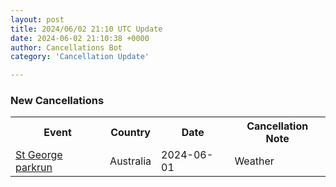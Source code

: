 ```yaml
---
layout: post
title: 2024/06/02 21:10 UTC Update
date: 2024-06-02 21:10:38 +0000
author: Cancellations Bot
category: 'Cancellation Update'

---
```


<h3>New Cancellations</h3>
<div class='hscrollable'>
<table style='width: 100%'>
    <tr>
        <th>Event</th>
        <th>Country</th>
        <th>Date</th>
        <th>Cancellation Note</th>
    </tr>
    <tr>
        <td><a href="https://www.parkrun.com.au/stgeorge">St George parkrun</a></td>
        <td>Australia</td>
        <td>2024-06-01</td>
        <td>Weather</td>
    </tr>
</table>
</div>
